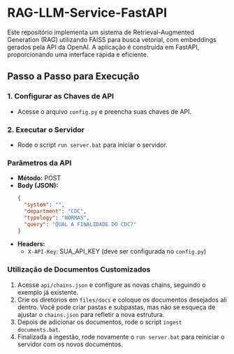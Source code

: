 # RAG-LLM-Service-FastAPI

Este repositório implementa um sistema de Retrieval-Augmented Generation (RAG) utilizando FAISS para busca vetorial, com embeddings gerados pela API da OpenAI. A aplicação é construída em FastAPI, proporcionando uma interface rápida e eficiente.

## Passo a Passo para Execução

### 1. Configurar as Chaves de API

- Acesse o arquivo `config.py` e preencha suas chaves de API.

### 2. Executar o Servidor

- Rode o script `run server.bat` para iniciar o servidor.

### Parâmetros da API

- **Método:** POST
- **Body (JSON):**
  ```json
  {
    "system": "",
    "department": "CDC",
    "typology": "NORMAS",
    "query": "QUAL A FINALIDADE DO CDC?"
  }
  ```
- **Headers:**
  - `X-API-Key`: SUA_API_KEY (deve ser configurada no `config.py`)

### Utilização de Documentos Customizados

1. Acesse `api/chains.json` e configure as novas chains, seguindo o exemplo já existente.
2. Crie os diretórios em `files/docs` e coloque os documentos desejados ali dentro. Você pode criar pastas e subpastas, mas não se esqueça de ajustar o `chains.json` para refletir a nova estrutura.
3. Depois de adicionar os documentos, rode o script `ingest documents.bat`.
4. Finalizada a ingestão, rode novamente o `run server.bat` para reiniciar o servidor com os novos documentos.
